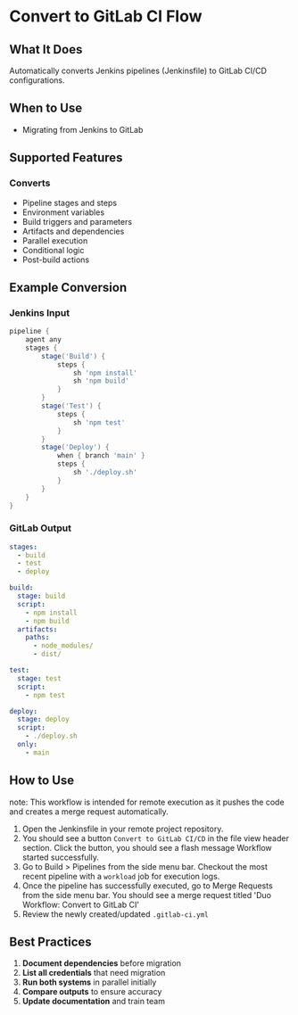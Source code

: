# Convert to GitLab CI Flow

## What It Does

Automatically converts Jenkins pipelines (Jenkinsfile) to GitLab CI/CD configurations.

## When to Use

- Migrating from Jenkins to GitLab

## Supported Features

### Converts

- Pipeline stages and steps
- Environment variables
- Build triggers and parameters
- Artifacts and dependencies
- Parallel execution
- Conditional logic
- Post-build actions

## Example Conversion

### Jenkins Input

```groovy
pipeline {
    agent any
    stages {
        stage('Build') {
            steps {
                sh 'npm install'
                sh 'npm build'
            }
        }
        stage('Test') {
            steps {
                sh 'npm test'
            }
        }
        stage('Deploy') {
            when { branch 'main' }
            steps {
                sh './deploy.sh'
            }
        }
    }
}
```

### GitLab Output

```YAML
stages:
  - build
  - test
  - deploy

build:
  stage: build
  script:
    - npm install
    - npm build
  artifacts:
    paths:
      - node_modules/
      - dist/

test:
  stage: test
  script:
    - npm test

deploy:
  stage: deploy
  script:
    - ./deploy.sh
  only:
    - main
```

## How to Use

note: This workflow is intended for remote execution as it pushes the code and creates a merge request automatically.

1. Open the Jenkinsfile in your remote project repository.
1. You should see a button `Convert to GitLab CI/CD` in the file view header section. Click the button, you should see a
   flash message Workflow started successfully.
1. Go to Build > Pipelines from the side menu bar. Checkout the most recent pipeline with a `workload` job for execution
   logs.
1. Once the pipeline has successfully executed, go to Merge Requests from the side menu bar. You should see a merge
   request titled 'Duo Workflow: Convert to GitLab CI'
1. Review the newly created/updated `.gitlab-ci.yml`

## Best Practices

1. **Document dependencies** before migration
1. **List all credentials** that need migration
1. **Run both systems** in parallel initially
1. **Compare outputs** to ensure accuracy
1. **Update documentation** and train team
